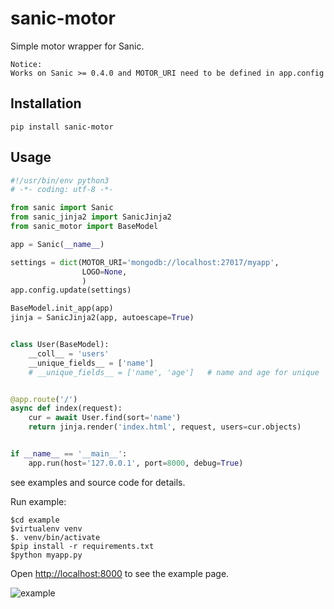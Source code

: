# sanic-motor
Simple motor wrapper for Sanic.

```
Notice:
Works on Sanic >= 0.4.0 and MOTOR_URI need to be defined in app.config
```

## Installation

`pip install sanic-motor`

## Usage

```python
#!/usr/bin/env python3
# -*- coding: utf-8 -*-

from sanic import Sanic
from sanic_jinja2 import SanicJinja2
from sanic_motor import BaseModel

app = Sanic(__name__)

settings = dict(MOTOR_URI='mongodb://localhost:27017/myapp',
                LOGO=None,
                )
app.config.update(settings)

BaseModel.init_app(app)
jinja = SanicJinja2(app, autoescape=True)


class User(BaseModel):
    __coll__ = 'users'
    __unique_fields__ = ['name']
    # __unique_fields__ = ['name', 'age']   # name and age for unique


@app.route('/')
async def index(request):
    cur = await User.find(sort='name')
    return jinja.render('index.html', request, users=cur.objects)


if __name__ == '__main__':
    app.run(host='127.0.0.1', port=8000, debug=True)

```
see examples and source code for details.

Run example:

    $cd example
    $virtualenv venv
    $. venv/bin/activate
    $pip install -r requirements.txt
    $python myapp.py

Open <http://localhost:8000> to see the example page.

![example](/example/example.png "example")
